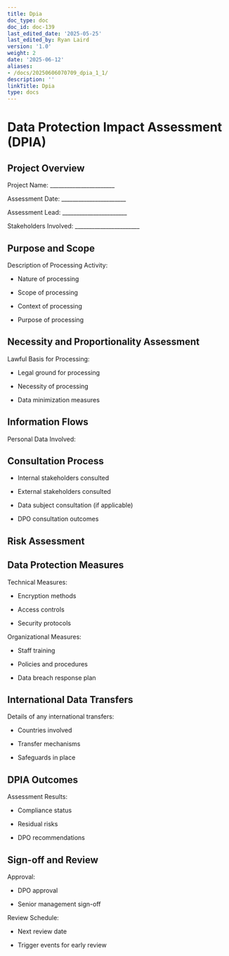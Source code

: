 ```yaml
---
title: Dpia
doc_type: doc
doc_id: doc-139
last_edited_date: '2025-05-25'
last_edited_by: Ryan Laird
version: '1.0'
weight: 2
date: '2025-06-12'
aliases:
- /docs/20250606070709_dpia_1_1/
description: ''
linkTitle: Dpia
type: docs
---
```


# Data Protection Impact Assessment (DPIA)

## Project Overview



Project Name: _______________________

Assessment Date: _______________________

Assessment Lead: _______________________

Stakeholders Involved: _______________________

## Purpose and Scope

Description of Processing Activity:

- Nature of processing

- Scope of processing

- Context of processing

- Purpose of processing

## Necessity and Proportionality Assessment

Lawful Basis for Processing:

- Legal ground for processing

- Necessity of processing

- Data minimization measures

## Information Flows

Personal Data Involved:

<!-- Unsupported block type: table -->

## Consultation Process

- Internal stakeholders consulted

- External stakeholders consulted

- Data subject consultation (if applicable)

- DPO consultation outcomes

## Risk Assessment

<!-- Unsupported block type: table -->

## Data Protection Measures

Technical Measures:

- Encryption methods

- Access controls

- Security protocols

Organizational Measures:

- Staff training

- Policies and procedures

- Data breach response plan

## International Data Transfers

Details of any international transfers:

- Countries involved

- Transfer mechanisms

- Safeguards in place

## DPIA Outcomes

Assessment Results:

- Compliance status

- Residual risks

- DPO recommendations

## Sign-off and Review

Approval:

- DPO approval

- Senior management sign-off

Review Schedule:

- Next review date

- Trigger events for early review
